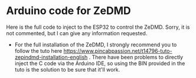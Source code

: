 # Arduino code for ZeDMD

Here is the full code to inject to the ESP32 to control the ZeDMD.
Sorry, it is not commented, but I can give any information requested.

* For the full installation of the ZeDMD, I strongly recommend you to follow the tuto here https://www.pincabpassion.net/t14796-tuto-zepindmd-installation-english .
There have been problems to directly inject the C code via the Arduino IDE, so using the BIN provided in the tuto is the solution to be sure that it'll work.
